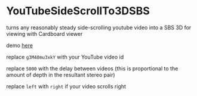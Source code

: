 # YouTubeSideScrollTo3DSBS
turns any reasonably steady side-scrolling youtube video into a SBS 3D for viewing with Cardboard viewer


demo [here](http://meta-meta.github.io/YouTubeSideScrollTo3DSBS/?vid=g3M40mu3xkY&delay=5000&scroll=left)

replace `g3M40mu3xkY` with your YouTube video id

replace `5000` with the delay between videos (this is proportional to the amount of depth in the resultant stereo pair)

replace `left` with `right` if your video scrolls right
